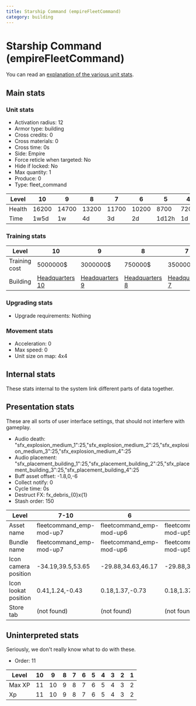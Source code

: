 ```yaml
---
title: Starship Command (empireFleetCommand)
category: building
---
```


# Starship Command (empireFleetCommand)

You can read an [explanation  of the various unit stats](unitexplained.md).

## Main stats

### Unit stats

  * Activation radius: 12
  * Armor type: building
  * Cross credits: 0
  * Cross materials: 0
  * Cross time: 0s
  * Side: Empire
  * Force reticle when targeted: No
  * Hide if locked: No
  * Max quantity: 1
  * Produce: 0
  * Type: fleet_command

|Level |10   |9    |8    |7    |6    |5    |4   |3   |2   |1   |
|------|-----|-----|-----|-----|-----|-----|----|----|----|----|
|Health|16200|14700|13200|11700|10200|8700 |7200|5400|4500|3000|
|Time  |1w5d |1w   |4d   |3d   |2d   |1d12h|1d  |18h |12h |8h  |


### Training stats

|Level        |10                              |9                              |8                              |7                              |6                              |5                              |4                              |3                              |2                              |1                              |
|-------------|--------------------------------|-------------------------------|-------------------------------|-------------------------------|-------------------------------|-------------------------------|-------------------------------|-------------------------------|-------------------------------|-------------------------------|
|Training cost|5000000$                        |3000000$                       |750000$                        |350000$                        |250000$                        |150000$                        |100000$                        |75000$                         |50000$                         |25000$                         |
|Building     |[Headquarters 10](empireHQ.html)|[Headquarters 9](empireHQ.html)|[Headquarters 8](empireHQ.html)|[Headquarters 7](empireHQ.html)|[Headquarters 6](empireHQ.html)|[Headquarters 5](empireHQ.html)|[Headquarters 5](empireHQ.html)|[Headquarters 5](empireHQ.html)|[Headquarters 5](empireHQ.html)|[Headquarters 5](empireHQ.html)|


### Upgrading stats

  * Upgrade requirements: Nothing

### Movement stats

  * Acceleration: 0
  * Max speed: 0
  * Unit size on map: 4x4

## Internal stats

These stats internal to the system link different parts of data together.


## Presentation stats

These are all sorts of user interface settings, that should not interfere with gameplay.

  * Audio death: "sfx_explosion_medium_1":25,"sfx_explosion_medium_2":25,"sfx_explosion_medium_3":25,"sfx_explosion_medium_4":25
  * Audio placement: "sfx_placement_building_1":25,"sfx_placement_building_2":25,"sfx_placement_building_3":25,"sfx_placement_building_4":25
  * Buff asset offset: -1.8,0,-6
  * Collect notify: 0
  * Cycle time: 0s
  * Destruct FX: fx_debris_{0}x{1}
  * Stash order: 150

|Level               |7-10                    |6                       |5                       |4                       |3                       |2                       |1                       |
|--------------------|------------------------|------------------------|------------------------|------------------------|------------------------|------------------------|------------------------|
|Asset name          |fleetcommand_emp-mod-up7|fleetcommand_emp-mod-up6|fleetcommand_emp-mod-up5|fleetcommand_emp-mod-up4|fleetcommand_emp-mod-up3|fleetcommand_emp-mod-up2|fleetcommand_emp-mod-up1|
|Bundle name         |fleetcommand_emp-mod-up7|fleetcommand_emp-mod-up6|fleetcommand_emp-mod-up5|fleetcommand_emp-mod-up4|fleetcommand_emp-mod-up3|fleetcommand_emp-mod-up2|fleetcommand_emp-mod-up1|
|Icon camera position|-34.19,39.5,53.65       |-29.88,34.63,46.17      |-29.88,34.63,46.17      |-29.88,34.63,46.17      |-29.88,34.63,46.17      |-29.88,34.63,46.17      |-29.88,34.63,46.17      |
|Icon lookat position|0.41,1.24,-0.43         |0.18,1.37,-0.73         |0.18,1.37,-0.73         |0.18,1.37,-0.73         |0.18,1.37,-0.73         |0.18,1.37,-0.73         |0.18,1.37,-0.73         |
|Store tab           |(not found)             |(not found)             |(not found)             |(not found)             |(not found)             |(not found)             |army                    |


## Uninterpreted stats

Seriously, we don't really know what to do with these.

  * Order: 11

|Level |10|9 |8|7|6|5|4|3|2|1|
|------|--|--|-|-|-|-|-|-|-|-|
|Max XP|11|10|9|8|7|6|5|4|3|2|
|Xp    |11|10|9|8|7|6|5|4|3|2|


